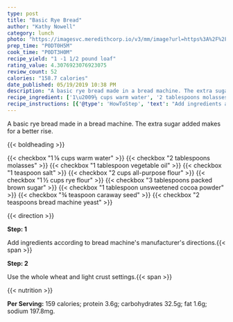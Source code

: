 ```yaml
---
type: post
title: "Basic Rye Bread"
author: "Kathy Nowell"
category: lunch
photo: "https://imagesvc.meredithcorp.io/v3/mm/image?url=https%3A%2F%2Fimages.media-allrecipes.com%2Fuserphotos%2F81689.jpg"
prep_time: "P0DT0H5M"
cook_time: "P0DT3H0M"
recipe_yield: "1 -1 1/2 pound loaf"
rating_value: 4.3076923076923075
review_count: 52
calories: "158.7 calories"
date_published: 05/19/2019 10:38 PM
description: "A basic rye bread made in a bread machine. The extra sugar added makes for a better rise."
recipe_ingredient: ['1\u2009⅛ cups warm water', '2 tablespoons molasses', '1 tablespoon vegetable oil', '1 teaspoon salt', '2 cups all-purpose flour', '1\u2009½ cups rye flour', '3 tablespoons packed brown sugar', '1 tablespoon unsweetened cocoa powder', '¾ teaspoon caraway seed', '2 teaspoons bread machine yeast']
recipe_instructions: [{'@type': 'HowToStep', 'text': "Add ingredients according to bread machine's manufacturer's directions.\n"}, {'@type': 'HowToStep', 'text': 'Use the whole wheat and light crust settings.\n'}]
---
```


A basic rye bread made in a bread machine. The extra sugar added makes for a better rise. 

{{< boldheading >}}

{{< checkbox "1 ⅛ cups warm water" >}}
{{< checkbox "2 tablespoons molasses" >}}
{{< checkbox "1 tablespoon vegetable oil" >}}
{{< checkbox "1 teaspoon salt" >}}
{{< checkbox "2 cups all-purpose flour" >}}
{{< checkbox "1 ½ cups rye flour" >}}
{{< checkbox "3 tablespoons packed brown sugar" >}}
{{< checkbox "1 tablespoon unsweetened cocoa powder" >}}
{{< checkbox "¾ teaspoon caraway seed" >}}
{{< checkbox "2 teaspoons bread machine yeast" >}}


{{< direction >}}

**Step: 1**

Add ingredients according to bread machine's manufacturer's directions.{{< span >}}

**Step: 2**

Use the whole wheat and light crust settings.{{< span >}}

{{< nutrition >}}

**Per Serving:** 159 calories; protein 3.6g; carbohydrates 32.5g; fat 1.6g; sodium 197.8mg.